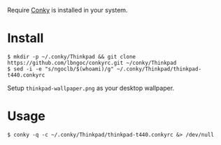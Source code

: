 Require [Conky](https://github.com/brndnmtthws/conky) is installed in your system.

# Install

```
$ mkdir -p ~/.conky/Thinkpad && git clone https://github.com/lbngoc/conkyrc.git ~/conky/Thinkpad
$ sed -i -e "s/ngoclb/$(whoami)/g" ~/.conky/Thinkpad/thinkpad-t440.conkyrc
```

Setup `thinkpad-wallpaper.png` as your desktop wallpaper.

# Usage

```
$ conky -q -c ~/.conky/Thinkpad/thinkpad-t440.conkyrc &> /dev/null
```